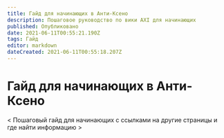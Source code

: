```yaml
---
title: Гайд для начинающих в Анти-Ксено
description: Пошаговое руководство по вики AXI для начинающих
published: Опубликовано
date: 2021-06-11Т00:55:21.190Z
tags: Гайд
editor: markdown
dateCreated: 2021-06-11T00:55:18.207Z
---
```


# Гайд для начинающих в Анти-Ксено


< Пошаговый гайд для начинающих с ссылками на другие страницы и где найти информацию >